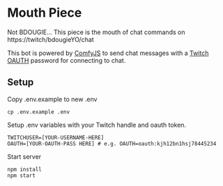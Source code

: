 # Mouth Piece
Not BDOUGIE...
This piece is the mouth of chat commands on
https://twitch/bdougieYO/chat


This bot is powered by [ComfyJS](https://github.com/instafluff/ComfyJS#sending-chat-messages) to send chat messages with a [Twitch OAUTH](https://twitchapps.com/tmi/) password for connecting to chat.

## Setup

Copy .env.example to new .env

```
cp .env.example .env
```

Setup .env variables with your Twitch handle and oauth token. 

```
TWITCHUSER=[YOUR-USERNAME-HERE]
OAUTH=[YOUR-OAUTH-PASS HERE] # e.g. OAUTH=oauth:kjh12bn1hsj78445234
```

Start server
```
npm install
npm start
```



